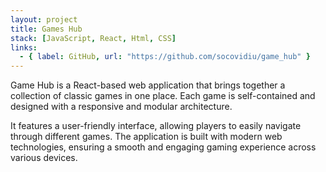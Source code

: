 ```yaml
---
layout: project
title: Games Hub
stack: [JavaScript, React, Html, CSS]
links:
  - { label: GitHub, url: "https://github.com/socovidiu/game_hub" }
---
```

Game Hub is a React-based web application that brings together a collection of classic games in one place. Each game is self-contained and designed with a responsive and modular architecture.

It features a user-friendly interface, allowing players to easily navigate through different games. The application is built with modern web technologies, ensuring a smooth and engaging gaming experience across various devices.

